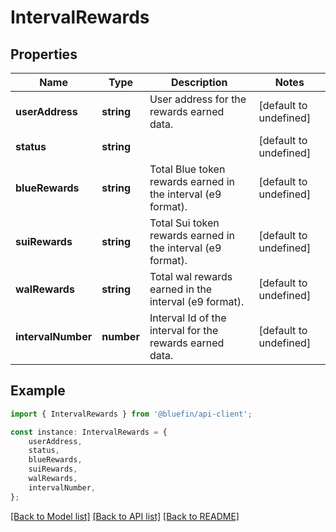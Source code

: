 # IntervalRewards


## Properties

Name | Type | Description | Notes
------------ | ------------- | ------------- | -------------
**userAddress** | **string** | User address for the rewards earned data. | [default to undefined]
**status** | **string** |  | [default to undefined]
**blueRewards** | **string** | Total Blue token rewards earned in the interval (e9 format). | [default to undefined]
**suiRewards** | **string** | Total Sui token rewards earned in the interval (e9 format). | [default to undefined]
**walRewards** | **string** | Total wal rewards earned in the interval (e9 format). | [default to undefined]
**intervalNumber** | **number** | Interval Id of the interval for the rewards earned data. | [default to undefined]

## Example

```typescript
import { IntervalRewards } from '@bluefin/api-client';

const instance: IntervalRewards = {
    userAddress,
    status,
    blueRewards,
    suiRewards,
    walRewards,
    intervalNumber,
};
```

[[Back to Model list]](../README.md#documentation-for-models) [[Back to API list]](../README.md#documentation-for-api-endpoints) [[Back to README]](../README.md)
